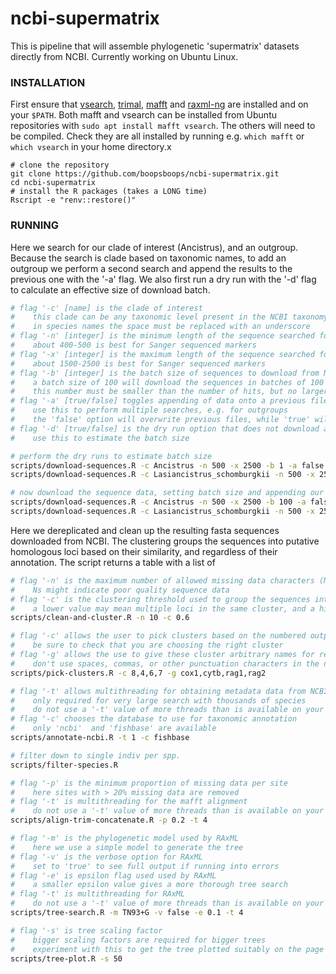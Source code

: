 # ncbi-supermatrix

This is pipeline that will assemble phylogenetic 'supermatrix' datasets directly from NCBI. Currently working on Ubuntu Linux.

### INSTALLATION

First ensure that [vsearch](https://github.com/torognes/vsearch), [trimal](https://github.com/inab/trimal), [mafft](https://mafft.cbrc.jp/alignment/software/) and [raxml-ng](https://github.com/amkozlov/raxml-ng) are installed and on your `$PATH`. Both mafft and vsearch can be installed from Ubuntu repositories with `sudo apt install mafft vsearch`. The others will need to be compiled. Check they are all installed by running e.g. `which mafft` or `which vsearch` in your home directory.x

```
# clone the repository 
git clone https://github.com/boopsboops/ncbi-supermatrix.git
cd ncbi-supermatrix
# install the R packages (takes a LONG time)
Rscript -e "renv::restore()"
```

### RUNNING

Here we search for our clade of interest (Ancistrus), and an outgroup. Because the search is clade based on taxonomic names, to add an outgroup we perform a second search and append the results to the previous one with the '-a' flag. We also first run a dry run with the '-d' flag to calculate an effective size of download batch.

```bash
# flag '-c' [name] is the clade of interest
#    this clade can be any taxonomic level present in the NCBI taxonomy database (https://www.ncbi.nlm.nih.gov/taxonomy)
#    in species names the space must be replaced with an underscore
# flag '-n' [integer] is the minimum length of the sequence searched for (bp)
#    about 400-500 is best for Sanger sequenced markers
# flag '-x' [integer] is the maximum length of the sequence searched for (bp)
#    about 1500-2500 is best for Sanger sequenced markers
# flag '-b' [integer] is the batch size of sequences to download from NCBI Entrez.
#    a batch size of 100 will download the sequences in batches of 100 or divide them 
#    this number must be smaller than the number of hits, but no larger than 9999
# flag '-a' [true/false] toggles appending of data onto a previous file.
#    use this to perform multiple searches, e.g. for outgroups
#    the 'false' option will overwrite previous files, while 'true' will add data
# flag '-d' [true/false] is the dry run option that does not download any sequence data
#    use this to estimate the batch size

# perform the dry runs to estimate batch size
scripts/download-sequences.R -c Ancistrus -n 500 -x 2500 -b 1 -a false -d true
scripts/download-sequences.R -c Lasiancistrus_schomburgkii -n 500 -x 2500 -b 1 -a false -d true

# now download the sequence data, setting batch size and appending our second search (Lasiancistrus) 
scripts/download-sequences.R -c Ancistrus -n 500 -x 2500 -b 100 -a false -d false
scripts/download-sequences.R -c Lasiancistrus_schomburgkii -n 500 -x 2500 -b 10 -a true -d false
```

Here we dereplicated and clean up the resulting fasta sequences downloaded from NCBI. The clustering groups the sequences into putative homologous loci based on their similarity, and regardless of their annotation. The script returns a table with a list of 

```bash
# flag '-n' is the maximum number of allowed missing data characters (Ns) in the sequence
#    Ns might indicate poor quality sequence data
# flag '-c' is the clustering threshold used to group the sequences into homologs
#    a lower value may mean multiple loci in the same cluster, and a high value may result in one locus split over multiple clusters 
scripts/clean-and-cluster.R -n 10 -c 0.6
```

```bash
# flag '-c' allows the user to pick clusters based on the numbered output of the 'clean-and-cluster.R' script
#    be sure to check that you are choosing the right cluster
# flag '-g' allows the use to give these cluster arbitrary names for reference
#    don't use spaces, commas, or other punctuation characters in the names
scripts/pick-clusters.R -c 8,4,6,7 -g cox1,cytb,rag1,rag2
```

```bash
# flag '-t' allows multithreading for obtaining metadata data from NCBI and FishBase
#    only required for very large search with thousands of species
#    do not use a '-t' value of more threads than is available on your machine
# flag '-c' chooses the database to use for taxonomic annotation
#    only 'ncbi'  and 'fishbase' are available
scripts/annotate-ncbi.R -t 1 -c fishbase
```

```bash
# filter down to single indiv per spp.
scripts/filter-species.R
```

```bash
# flag '-p' is the minimum proportion of missing data per site
#    here sites with > 20% missing data are removed
# flag '-t' is multithreading for the mafft alignment
#    do not use a '-t' value of more threads than is available on your machine
scripts/align-trim-concatenate.R -p 0.2 -t 4
```

```bash
# flag '-m' is the phylogenetic model used by RAxML
#    here we use a simple model to generate the tree
# flag '-v' is the verbose option for RAxML
#    set to 'true' to see full output if running into errors
# flag '-e' is epsilon flag used used by RAxML
#    a smaller epsilon value gives a more thorough tree search 
# flag '-t' is multithreading for RAxML
#    do not use a '-t' value of more threads than is available on your machine
scripts/tree-search.R -m TN93+G -v false -e 0.1 -t 4
```

```bash
# flag '-s' is tree scaling factor
#    bigger scaling factors are required for bigger trees
#    experiment with this to get the tree plotted suitably on the page
scripts/tree-plot.R -s 50
```
